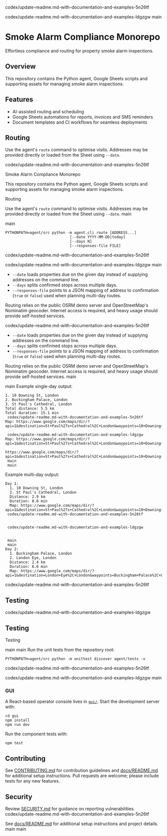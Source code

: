  codex/update-readme.md-with-documentation-and-examples-5n26tf

 codex/update-readme.md-with-documentation-and-examples-ldgzgw
 main
# Smoke Alarm Compliance Monorepo

Effortless compliance and routing for property smoke alarm inspections.

## Overview

This repository contains the Python agent, Google Sheets scripts and supporting assets for managing smoke alarm inspections.

## Features

- AI-assisted routing and scheduling
- Google Sheets automations for reports, invoices and SMS reminders
- Document templates and CI workflows for seamless deployments

## Routing
Use the agent's `route` command to optimise visits. Addresses may be provided directly or loaded from the Sheet using `--date`.

 codex/update-readme.md-with-documentation-and-examples-5n26tf

Smoke Alarm Compliance Monorepo


This repository contains the Python agent, Google Sheets scripts and supporting
assets for managing smoke alarm inspections.

Routing

Use the agent's ``route`` command to optimise visits. Addresses may be
provided directly or loaded from the Sheet using ``--date``.
 main

 main
```
PYTHONPATH=agent/src python -m agent.cli route [ADDRESS...]
                             [--date YYYY-MM-DD|today]
                             [--days N]
                             [--responses-file FILE]
```

 codex/update-readme.md-with-documentation-and-examples-5n26tf

 codex/update-readme.md-with-documentation-and-examples-ldgzgw
 main
- `--date` loads properties due on the given day instead of supplying addresses on the command line.
- `--days` splits confirmed stops across multiple days.
- `--responses-file` points to a JSON mapping of address to confirmation (`true` or `false`) used when planning multi-day routes.

Routing relies on the public OSRM demo server and OpenStreetMap's Nominatim geocoder. Internet access is required, and heavy usage should provide self-hosted services.

 codex/update-readme.md-with-documentation-and-examples-5n26tf

- ``--date`` loads properties due on the given day instead of supplying
  addresses on the command line.
- ``--days`` splits confirmed stops across multiple days.
- ``--responses-file`` points to a JSON mapping of address to
  confirmation (``true`` or ``false``) used when planning multi-day
  routes.

Routing relies on the public OSRM demo server and OpenStreetMap's
Nominatim geocoder. Internet access is required, and heavy usage should
provide self-hosted services.
 main

 main
Example single-day output:

```
1. 10 Downing St, London
2. Buckingham Palace, London
3. St Paul's Cathedral, London
Total distance: 5.5 km
Total duration: 15.1 min
 codex/update-readme.md-with-documentation-and-examples-5n26tf
Map: https://www.google.com/maps/dir/?api=1&destination=St+Paul%27s+Cathedral%2C+London&waypoints=10+Downing+St%2C+London%7CBuckingham+Palace%2C+London

 codex/update-readme.md-with-documentation-and-examples-ldgzgw
Map: https://www.google.com/maps/dir/?api=1&destination=St+Paul%27s+Cathedral%2C+London&waypoints=10+Downing+St%2C+London%7CBuckingham+Palace%2C+London

https://www.google.com/maps/dir/?api=1&destination=St+Paul%27s+Cathedral%2C+London&waypoints=10+Downing+St%2C+London%7CBuckingham+Palace%2C+London
 main
 main
```

Example multi-day output:

```
Day 1:
  1. 10 Downing St, London
  2. St Paul's Cathedral, London
  Distance: 2.9 km
  Duration: 8.0 min
  Map: https://www.google.com/maps/dir/?api=1&destination=St+Paul%27s+Cathedral%2C+London&waypoints=10+Downing+St%2C+London
 codex/update-readme.md-with-documentation-and-examples-5n26tf


 codex/update-readme.md-with-documentation-and-examples-ldgzgw


 main
 main
Day 2:
  1. Buckingham Palace, London
  2. London Eye, London
  Distance: 2.4 km
  Duration: 6.6 min
  Map: https://www.google.com/maps/dir/?api=1&destination=London+Eye%2C+London&waypoints=Buckingham+Palace%2C+London
```

 codex/update-readme.md-with-documentation-and-examples-5n26tf
## Testing

 codex/update-readme.md-with-documentation-and-examples-ldgzgw
## Testing

Testing

 main
 main
Run the unit tests from the repository root:

```
PYTHONPATH=agent/src python -m unittest discover agent/tests -v
```

 codex/update-readme.md-with-documentation-and-examples-5n26tf

 codex/update-readme.md-with-documentation-and-examples-ldgzgw
 main
### GUI

A React-based operator console lives in [`gui/`](gui). Start the development server with:

```
cd gui
npm install
npm run dev
```

Run the component tests with:

```
npm test
```

## Contributing

See [CONTRIBUTING.md](CONTRIBUTING.md) for contribution guidelines and [docs/README.md](docs/README.md) for additional setup instructions.
Pull requests are welcome; please include tests for any new features.

## Security

Review [SECURITY.md](SECURITY.md) for guidance on reporting vulnerabilities.
 codex/update-readme.md-with-documentation-and-examples-5n26tf


See [docs/README.md](docs/README.md) for additional setup instructions and
project details.
 main
 main
